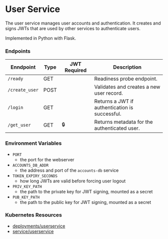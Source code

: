 # User Service

The user service manages user accounts and authentication. 
It creates and signs JWTs that are used by other services to authenticate users.

Implemented in Python with Flask.

### Endpoints

| Enndpoint      | Type  | JWT Required | Description                                        |
| -------------- | ----- | ------------ | -------------------------------------------------- |
| `/ready`       | GET   |              |  Readiness probe endpoint.                         |
| `/create_user` | POST  |              |  Validates and creates a new user record.          |
| `/login`       | GET   |              |  Returns a JWT if authentication is successful.    |
| `/get_user`    | GET   | 🔒           |  Returns metadata for the authenticated user.      |

### Environment Variables

- `PORT`
  - the port for the webserver
- `ACCOUNTS_DB_ADDR`
  - the address and port of the `accounts-db` service
- `TOKEN_EXPIRY_SECONDS`
  - how long JWTs are valid before forcing user logout
- `PRIV_KEY_PATH`
  - the path to the private key for JWT signing, mounted as a secret
- `PUB_KEY_PATH`
  - the path to the public key for JWT signing, mounted as a secret

### Kubernetes Resources

- [deployments/userservice](/kubernetes-manifests/userservice.yaml)
- [service/userservice](/kubernetes-manifests/userservice.yaml)
